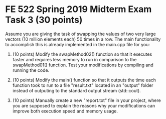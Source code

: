 # FE 522 Spring 2019 Midterm Exam Task 3 (30 points)

Assume you are giving the task of swapping the values of two very large vectors (10 million elements each) 50 times in a row. The main functionality to accomplish this is already implemented in the main.cpp file for you:

1. (10 points) Modify the swapMethod02() function so that it executes faster and requires less memory to run in comparison to the swapMethod01() function. Test your modifications by compiling and running the code.

2. (10 points) Modify the main() function so that it outputs the time each function took to run to a file "result.txt" located in an "output" folder instead of outputing to the standard output stream (std::cout).

3. (10 points) Manually create a new "report.txt" file in your project, where you are supposed to explain the reasons why your modifications can improve both execution speed and memory usage.
